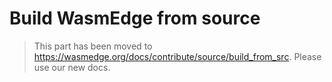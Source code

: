 # Build WasmEdge from source

> This part has been moved to <https://wasmedge.org/docs/contribute/source/build_from_src>. Please use our new docs.
